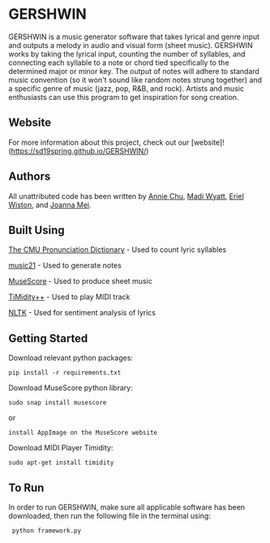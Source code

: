 # GERSHWIN

GERSHWIN is a music generator software that takes lyrical and genre input and outputs a melody in audio and visual form (sheet music). GERSHWIN works by taking the lyrical input, counting the number of syllables, and connecting each syllable to a note or chord tied specifically to the determined major or minor key. The output of notes will adhere to standard music convention (so it won't sound like random notes strung together) and a specific genre of music (jazz, pop, R&B, and rock). Artists and music enthusiasts can use this program to get inspiration for song creation.

## Website
For more information about this project, check out our [website]!(https://sd19spring.github.io/GERSHWIN/)

## Authors

All unattributed code has been written by [Annie Chu](https://github.com/anniejchu), [Madi Wyatt](https://github.com/vmwyatt), [Eriel Wiston](https://github.com/erielw), and [Joanna Mei](https://github.com/jmei634).

## Built Using

[The CMU Pronunciation Dictionary](http://www.speech.cs.cmu.edu/cgi-bin/cmudict) - Used to count lyric syllables

[music21](https://web.mit.edu/music21/) - Used to generate notes

[MuseScore](https://musescore.org/en) - Used to produce sheet music

[TiMidity++](http://timidity.sourceforge.net/) - Used to play MIDI track

[NLTK](https://www.nltk.org/) - Used for sentiment analysis of lyrics


## Getting Started

Download relevant python packages:
```
pip install -r requirements.txt
```

Download MuseScore python library:
```
sudo snap install musescore
```
or
```
install AppImage on the MuseScore website
```

Download MIDI Player Timidity:
```
sudo apt-get install timidity
```

## To Run

In order to run GERSHWIN, make sure all applicable software has been downloaded, then run the following file in the terminal using:
```
 python framework.py
```

